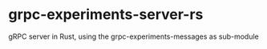 # grpc-experiments-server-rs
gRPC server in Rust, using the grpc-experiments-messages as sub-module
